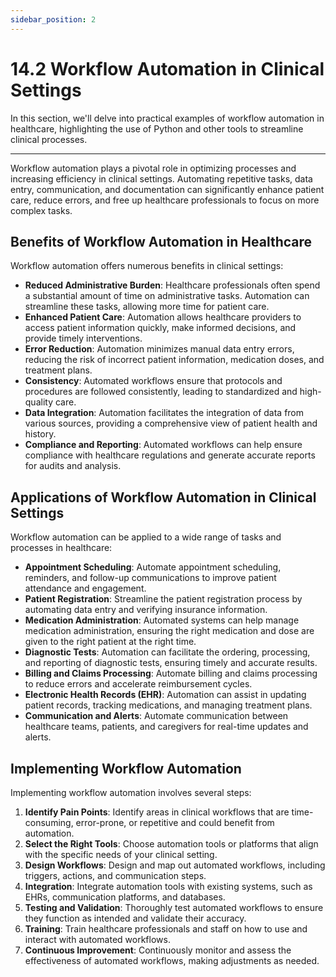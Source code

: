 ```yaml
---
sidebar_position: 2
---
```


# 14.2 Workflow Automation in Clinical Settings

In this section, we'll delve into practical examples of workflow automation in healthcare, highlighting the use of Python and other tools to streamline clinical processes.

---

Workflow automation plays a pivotal role in optimizing processes and increasing efficiency in clinical settings. Automating repetitive tasks, data entry, communication, and documentation can significantly enhance patient care, reduce errors, and free up healthcare professionals to focus on more complex tasks.

## Benefits of Workflow Automation in Healthcare

Workflow automation offers numerous benefits in clinical settings:

- **Reduced Administrative Burden**: Healthcare professionals often spend a substantial amount of time on administrative tasks. Automation can streamline these tasks, allowing more time for patient care.
- **Enhanced Patient Care**: Automation allows healthcare providers to access patient information quickly, make informed decisions, and provide timely interventions.
- **Error Reduction**: Automation minimizes manual data entry errors, reducing the risk of incorrect patient information, medication doses, and treatment plans.
- **Consistency**: Automated workflows ensure that protocols and procedures are followed consistently, leading to standardized and high-quality care.
- **Data Integration**: Automation facilitates the integration of data from various sources, providing a comprehensive view of patient health and history.
- **Compliance and Reporting**: Automated workflows can help ensure compliance with healthcare regulations and generate accurate reports for audits and analysis.

## Applications of Workflow Automation in Clinical Settings

Workflow automation can be applied to a wide range of tasks and processes in healthcare:

- **Appointment Scheduling**: Automate appointment scheduling, reminders, and follow-up communications to improve patient attendance and engagement.
- **Patient Registration**: Streamline the patient registration process by automating data entry and verifying insurance information.
- **Medication Administration**: Automated systems can help manage medication administration, ensuring the right medication and dose are given to the right patient at the right time.
- **Diagnostic Tests**: Automation can facilitate the ordering, processing, and reporting of diagnostic tests, ensuring timely and accurate results.
- **Billing and Claims Processing**: Automate billing and claims processing to reduce errors and accelerate reimbursement cycles.
- **Electronic Health Records (EHR)**: Automation can assist in updating patient records, tracking medications, and managing treatment plans.
- **Communication and Alerts**: Automate communication between healthcare teams, patients, and caregivers for real-time updates and alerts.

## Implementing Workflow Automation

Implementing workflow automation involves several steps:

1. **Identify Pain Points**: Identify areas in clinical workflows that are time-consuming, error-prone, or repetitive and could benefit from automation.
2. **Select the Right Tools**: Choose automation tools or platforms that align with the specific needs of your clinical setting.
3. **Design Workflows**: Design and map out automated workflows, including triggers, actions, and communication steps.
4. **Integration**: Integrate automation tools with existing systems, such as EHRs, communication platforms, and databases.
5. **Testing and Validation**: Thoroughly test automated workflows to ensure they function as intended and validate their accuracy.
6. **Training**: Train healthcare professionals and staff on how to use and interact with automated workflows.
7. **Continuous Improvement**: Continuously monitor and assess the effectiveness of automated workflows, making adjustments as needed.

